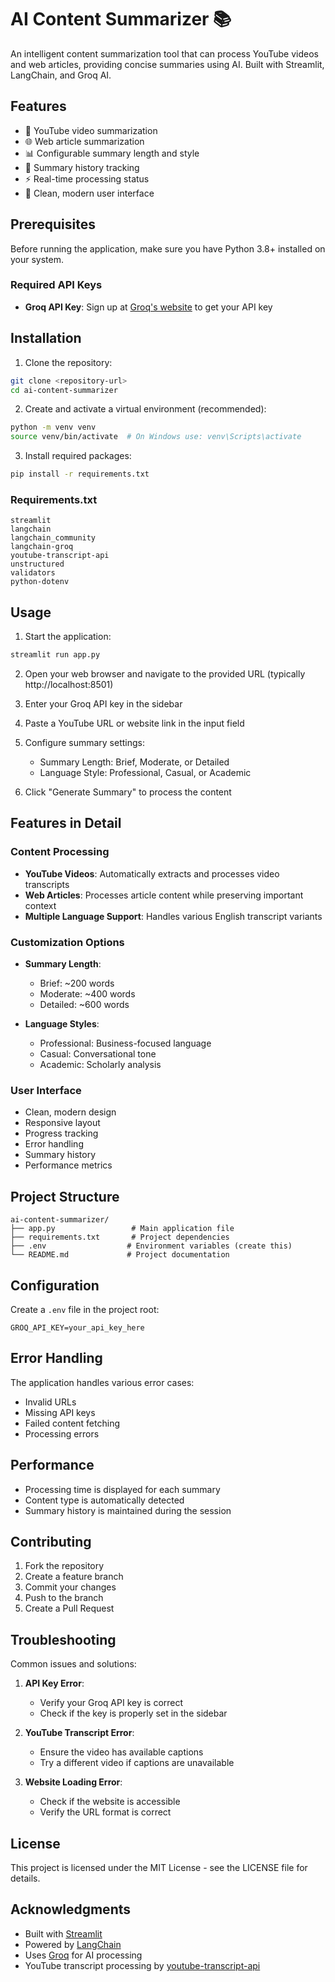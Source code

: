 # AI Content Summarizer 📚

An intelligent content summarization tool that can process YouTube videos and web articles, providing concise summaries using AI. Built with Streamlit, LangChain, and Groq AI.

## Features

- 🎥 YouTube video summarization
- 🌐 Web article summarization
- 📊 Configurable summary length and style
- 📝 Summary history tracking
- ⚡ Real-time processing status
- 🎨 Clean, modern user interface

## Prerequisites

Before running the application, make sure you have Python 3.8+ installed on your system.

### Required API Keys

- **Groq API Key**: Sign up at [Groq's website](https://groq.com) to get your API key

## Installation

1. Clone the repository:
```bash
git clone <repository-url>
cd ai-content-summarizer
```

2. Create and activate a virtual environment (recommended):
```bash
python -m venv venv
source venv/bin/activate  # On Windows use: venv\Scripts\activate
```

3. Install required packages:
```bash
pip install -r requirements.txt
```

### Requirements.txt
```
streamlit
langchain
langchain_community
langchain-groq
youtube-transcript-api
unstructured
validators
python-dotenv
```

## Usage

1. Start the application:
```bash
streamlit run app.py
```

2. Open your web browser and navigate to the provided URL (typically http://localhost:8501)

3. Enter your Groq API key in the sidebar

4. Paste a YouTube URL or website link in the input field

5. Configure summary settings:
   - Summary Length: Brief, Moderate, or Detailed
   - Language Style: Professional, Casual, or Academic

6. Click "Generate Summary" to process the content

## Features in Detail

### Content Processing
- **YouTube Videos**: Automatically extracts and processes video transcripts
- **Web Articles**: Processes article content while preserving important context
- **Multiple Language Support**: Handles various English transcript variants

### Customization Options
- **Summary Length**:
  - Brief: ~200 words
  - Moderate: ~400 words
  - Detailed: ~600 words

- **Language Styles**:
  - Professional: Business-focused language
  - Casual: Conversational tone
  - Academic: Scholarly analysis

### User Interface
- Clean, modern design
- Responsive layout
- Progress tracking
- Error handling
- Summary history
- Performance metrics

## Project Structure

```
ai-content-summarizer/
├── app.py                 # Main application file
├── requirements.txt       # Project dependencies
├── .env                  # Environment variables (create this)
└── README.md             # Project documentation
```

## Configuration

Create a `.env` file in the project root:
```env
GROQ_API_KEY=your_api_key_here
```

## Error Handling

The application handles various error cases:
- Invalid URLs
- Missing API keys
- Failed content fetching
- Processing errors

## Performance

- Processing time is displayed for each summary
- Content type is automatically detected
- Summary history is maintained during the session

## Contributing

1. Fork the repository
2. Create a feature branch
3. Commit your changes
4. Push to the branch
5. Create a Pull Request

## Troubleshooting

Common issues and solutions:

1. **API Key Error**:
   - Verify your Groq API key is correct
   - Check if the key is properly set in the sidebar

2. **YouTube Transcript Error**:
   - Ensure the video has available captions
   - Try a different video if captions are unavailable

3. **Website Loading Error**:
   - Check if the website is accessible
   - Verify the URL format is correct

## License

This project is licensed under the MIT License - see the LICENSE file for details.

## Acknowledgments

- Built with [Streamlit](https://streamlit.io/)
- Powered by [LangChain](https://langchain.org/)
- Uses [Groq](https://groq.com/) for AI processing
- YouTube transcript processing by [youtube-transcript-api](https://github.com/jdepoix/youtube-transcript-api)